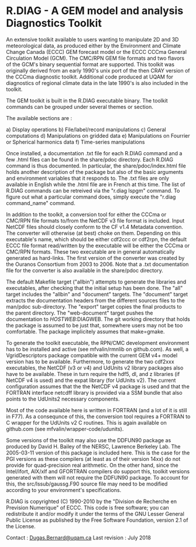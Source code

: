 

 R.DIAG - A GEM model and analysis Diagnostics Toolkit
 ======

 An extensive toolkit available to users wanting to manipulate 2D
 and 3D meteorological data, as produced either by the Environment
 and Climate Change Canada (ECCC) GEM forecast model or the ECCC
 CCCma General Circulation Model (GCM). The CMC/RPN GEM file formats
 and two flavors of the GCM's binary sequential format are supported.
 This toolkit was originally derived from an early 1990's unix port
 of the then CRAY version of the CCCma diagnostic toolkit. Additional
 code produced at UQAM for diagnostics of regional climate data in
 the late 1990's is also included in the toolkit.

 The GEM toolkit is built in the R.DIAG executable binary. The
 toolkit commands can be grouped under several themes or section.

 The available sections are :

 a) Display operations
 b) File/label/record manipulations 
 c) General computations
 d) Manipulations on gridded data
 e) Manipulations on Fourrier or Spherical harmonics data
 f) Time-series manipulations

 Once installed, a documentation .txt file for each R.DIAG command and
 a few .html files can be found in the share/pdoc directory. Each R.DIAG
 command is thus documented. In particular, the share/pdoc/index.html
 file holds another description of the package but also of the basic
 arguments and environment variables that it responds to. The .txt
 files are only available in English while the .html file are in
 French at this time. The list of R.DIAG commands can be retreived
 via the "r.diag lspgm" command. To figure out what a particular
 command does, simply execute the "r.diag command_name" command.

 In addition to the toolkit, a conversion tool for either the CCCma
 or CMC/RPN file formats to/from the NetCDF v3 file format is included.
 Input NetCDF files should closely conform to the CF v1.4 Metadata
 convention. The converter will otherwise (at best) choke on them.
 Depending on this executable's name, which should be either cdf2ccc
 or cdf2rpn, the default ECCC file format read/written by the executable
 will be either the CCCma or CMC/RPN formats. These two executable
 are in general automatically generated as hard-links. The first
 version of the converter was created by the Ouranos Consortium
 from 2003 to 2006. Note that a .txt documentation file for the
 converter is also available in the share/pdoc directory.

 The default Makefile target ("allbin") attempts to generate the
 libraries and executables, after checking that the initial setup
 has been done. The "all" target includes the "allbin" and "document"
 targets. The "document" target extracts the documentation headers
 from the different sources files to the man/pdoc sub-directory.
 The "export" target copies the final products to the parent directory.
 The "web-document" target pushes the documentation to $HOSTWEB:$DIAGWEB.
 The git working directory that holds the package is assumed to be just
 that, somewhere users may not be too comfortable. The package
 implicitely assumes that make=gmake.

 To generate the toolkit executable, the RPN/CMC development environment
 has to be installed and active (see mfvalin/rmnlib on github.com). As
 well, a VgridDescriptors package compatible with the current GEM v4+
 model version has to be available. Furthermore, to generate the two
 cdf2xxx executables, the NetCDF (v3 or v4) and UdUnits v2 library
 packages also have to be available. These in turn require the hdf5, dl,
 and z libraries (if NetCDF v4 is used) and the expat library (for
 UdUnits v2). The current configuration assumes that the the NetCDF
 v4 package is used and that the FORTRAN interface netcdff library
 is provided via a SSM bundle that also points to the UdUnits2
 necessary components.

 Most of the code available here is written in FORTRAN (and a lot
 of it is still in F77). As a consequnce of this, the conversion tool
 requires a FORTRAN to C wrapper for the UdUnits v2 C routines. This
 is again available on github.com (see mfvalin/wrapper-code/udunits).

 Some versions of the toolkit may also use the DDFUN90 package as
 produced by  David H. Bailey of the NERSC, Lawrence Berkeley Lab.
 The 2005-03-11 version of this package is included here. This is
 the case for the PGI versions as these compilers (at least as of
 their version 14xx) do not provide for quad-precision real arithmetic.
 On the other hand, since the Intel/ifort, AIX/xlf and GFORTRAN
 compilers do support this, toolkit versions generated with them
 will not require the DDFUN90 package. To account for this, the
 src/lssub/gaussg.F90 source file may need to be modified
 according to your environment's specifications.
 
 R.DIAG is copyrighted (C) 1990-2010 by the "Division de Recherche
 en Prevision Numerique" of ECCC. This code is free software; you can
 redistribute it and/or modify it under the terms of the GNU Lesser
 General Public License as published by the Free Software
 Foundation, version 2.1 of the License.

 Contact : Dugas.Bernard@uqam.ca
 Last revision : July 2018

